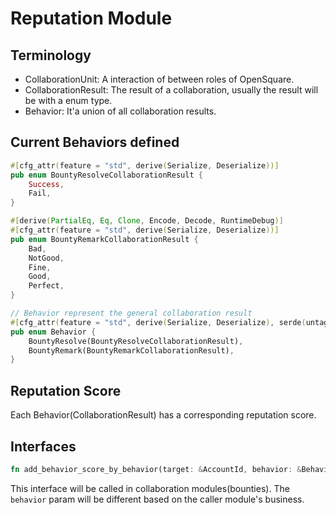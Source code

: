 # Reputation Module

## Terminology

- CollaborationUnit: A interaction of between roles of OpenSquare.
- CollaborationResult: The result of a collaboration, usually the result will be with a enum type.
- Behavior: It'a union of all collaboration results.

## Current Behaviors defined

```rust
#[cfg_attr(feature = "std", derive(Serialize, Deserialize))]
pub enum BountyResolveCollaborationResult {
    Success,
    Fail,
}

#[derive(PartialEq, Eq, Clone, Encode, Decode, RuntimeDebug)]
#[cfg_attr(feature = "std", derive(Serialize, Deserialize))]
pub enum BountyRemarkCollaborationResult {
    Bad,
    NotGood,
    Fine,
    Good,
    Perfect,
}

// Behavior represent the general collaboration result
#[cfg_attr(feature = "std", derive(Serialize, Deserialize), serde(untagged))]
pub enum Behavior {
    BountyResolve(BountyResolveCollaborationResult),
    BountyRemark(BountyRemarkCollaborationResult),
}
```

## Reputation Score

Each Behavior(CollaborationResult) has a corresponding reputation score.

## Interfaces

```rust
fn add_behavior_score_by_behavior(target: &AccountId, behavior: &Behavior);
```

This interface will be called in collaboration modules(bounties). The `behavior` param will be different based on the caller module's business.
